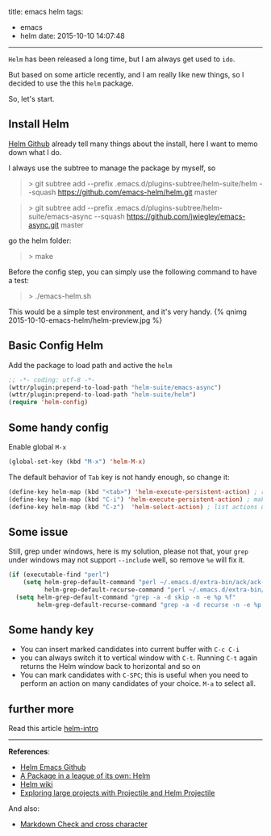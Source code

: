 title: emacs helm
tags:
  - emacs
  - helm
date: 2015-10-10 14:07:48
---


`Helm` has been released a long time, but I am always get used to `ido`.

But based on some article recently, and I am really like new things, so I decided to use the this `helm` package.

So, let's start.

<!--more-->

## Install Helm
[Helm Github](https://github.com/emacs-helm/helm) already tell many things about the install, here I want to memo down what I do.

I always use the subtree to manage the package by myself, so
> &gt; git subtree add --prefix .emacs.d/plugins-subtree/helm-suite/helm --squash https://github.com/emacs-helm/helm.git master

> &gt; git subtree add --prefix .emacs.d/plugins-subtree/helm-suite/emacs-async --squash https://github.com/jwiegley/emacs-async.git master

go the helm folder:
> &gt; make

Before the config step, you can simply use the following command to have a test:
> &gt; ./emacs-helm.sh

This would be a simple test environment, and it's very handy.
{% qnimg 2015-10-10-emacs-helm/helm-preview.jpg %}


## Basic Config Helm
Add the package to load path and active the `helm`
```lisp
;; -*- coding: utf-8 -*-
(wttr/plugin:prepend-to-load-path "helm-suite/emacs-async")
(wttr/plugin:prepend-to-load-path "helm-suite/helm")
(require 'helm-config)
```


## Some handy config
Enable global `M-x`
```lisp
(global-set-key (kbd "M-x") 'helm-M-x)
```

The default behavior of `Tab` key is not handy enough, so change it:
```lisp
(define-key helm-map (kbd "<tab>") 'helm-execute-persistent-action) ; rebind tab to run persistent action
(define-key helm-map (kbd "C-i") 'helm-execute-persistent-action) ; make TAB works in terminal
(define-key helm-map (kbd "C-z")  'helm-select-action) ; list actions using C-z
```


## Some issue
Still, grep under windows, here is my solution, please not that, your `grep` under windows may not support `--include` well, so remove `%e` will fix it.
```lisp
(if (executable-find "perl")
    (setq helm-grep-default-command "perl ~/.emacs.d/extra-bin/ack/ack-standalone.pl -Hn --no-group --no-color %p %f"
          helm-grep-default-recurse-command "perl ~/.emacs.d/extra-bin/ack/ack-standalone.pl -H --no-group --no-color %p %f")
  (setq helm-grep-default-command "grep -a -d skip -n -e %p %f"
        helm-grep-default-recurse-command "grep -a -d recurse -n -e %p %f"))
```


## Some handy key
- You can insert marked candidates into current buffer with `C-c C-i`
- you can always switch it to vertical window with `C-t`. Running `C-t` again returns the Helm window back to horizontal and so on
- You can mark candidates with `C-SPC`; this is useful when you need to perform an action on many candidates of your choice. `M-a` to select all.

## further more
Read this article [helm-intro](http://tuhdo.github.io/helm-intro.html)


---

**References**:

- [Helm Emacs Github](https://github.com/emacs-helm/helm)
- [A Package in a league of its own: Helm](http://tuhdo.github.io/helm-intro.html)
- [Helm wiki](https://github.com/emacs-helm/helm/wiki#25-developping-using-helm-framework)
- [Exploring large projects with Projectile and Helm Projectile](http://tuhdo.github.io/helm-projectile.html)

And also:

- [Markdown Check and cross character](http://stackoverflow.com/questions/712132/in-html-i-can-make-a-checkmark-with-x2713-is-there-a-corresponding-x-mark)
